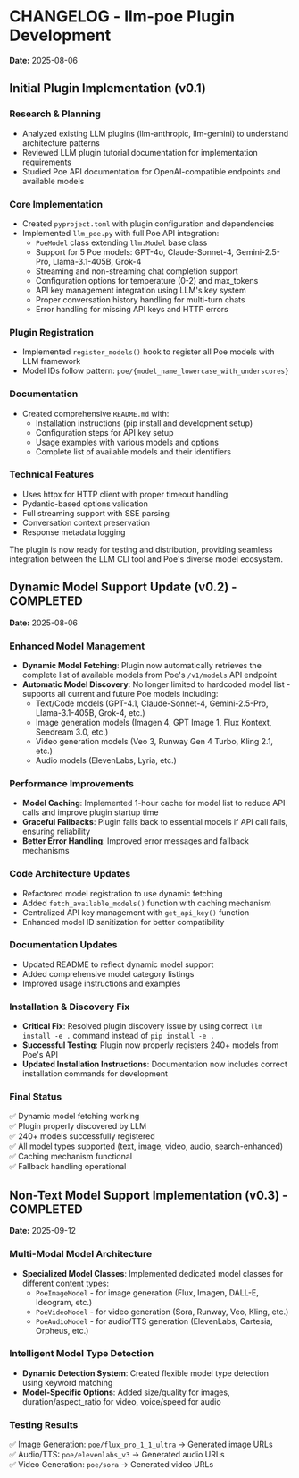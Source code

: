 # CHANGELOG - llm-poe Plugin Development

**Date:** 2025-08-06

## Initial Plugin Implementation (v0.1)

### Research & Planning
- Analyzed existing LLM plugins (llm-anthropic, llm-gemini) to understand architecture patterns
- Reviewed LLM plugin tutorial documentation for implementation requirements
- Studied Poe API documentation for OpenAI-compatible endpoints and available models

### Core Implementation
- Created `pyproject.toml` with plugin configuration and dependencies
- Implemented `llm_poe.py` with full Poe API integration:
  * `PoeModel` class extending `llm.Model` base class
  * Support for 5 Poe models: GPT-4o, Claude-Sonnet-4, Gemini-2.5-Pro, Llama-3.1-405B, Grok-4
  * Streaming and non-streaming chat completion support
  * Configuration options for temperature (0-2) and max_tokens
  * API key management integration using LLM's key system
  * Proper conversation history handling for multi-turn chats
  * Error handling for missing API keys and HTTP errors

### Plugin Registration
- Implemented `register_models()` hook to register all Poe models with LLM framework
- Model IDs follow pattern: `poe/{model_name_lowercase_with_underscores}`

### Documentation
- Created comprehensive `README.md` with:
  * Installation instructions (pip install and development setup)
  * Configuration steps for API key setup
  * Usage examples with various models and options
  * Complete list of available models and their identifiers

### Technical Features
- Uses httpx for HTTP client with proper timeout handling
- Pydantic-based options validation
- Full streaming support with SSE parsing
- Conversation context preservation
- Response metadata logging

The plugin is now ready for testing and distribution, providing seamless integration between the LLM CLI tool and Poe's diverse model ecosystem.

## Dynamic Model Support Update (v0.2) - COMPLETED

**Date:** 2025-08-06

### Enhanced Model Management
- **Dynamic Model Fetching**: Plugin now automatically retrieves the complete list of available models from Poe's `/v1/models` API endpoint
- **Automatic Model Discovery**: No longer limited to hardcoded model list - supports all current and future Poe models including:
  * Text/Code models (GPT-4.1, Claude-Sonnet-4, Gemini-2.5-Pro, Llama-3.1-405B, Grok-4, etc.)
  * Image generation models (Imagen 4, GPT Image 1, Flux Kontext, Seedream 3.0, etc.)
  * Video generation models (Veo 3, Runway Gen 4 Turbo, Kling 2.1, etc.)
  * Audio models (ElevenLabs, Lyria, etc.)

### Performance Improvements
- **Model Caching**: Implemented 1-hour cache for model list to reduce API calls and improve plugin startup time
- **Graceful Fallbacks**: Plugin falls back to essential models if API call fails, ensuring reliability
- **Better Error Handling**: Improved error messages and fallback mechanisms

### Code Architecture Updates
- Refactored model registration to use dynamic fetching
- Added `fetch_available_models()` function with caching mechanism
- Centralized API key management with `get_api_key()` function
- Enhanced model ID sanitization for better compatibility

### Documentation Updates
- Updated README to reflect dynamic model support
- Added comprehensive model category listings
- Improved usage instructions and examples

### Installation & Discovery Fix
- **Critical Fix**: Resolved plugin discovery issue by using correct `llm install -e .` command instead of `pip install -e .`
- **Successful Testing**: Plugin now properly registers 240+ models from Poe's API
- **Updated Installation Instructions**: Documentation now includes correct installation commands for development

### Final Status
✅ Dynamic model fetching working  
✅ Plugin properly discovered by LLM  
✅ 240+ models successfully registered  
✅ All model types supported (text, image, video, audio, search-enhanced)  
✅ Caching mechanism functional  
✅ Fallback handling operational

## Non-Text Model Support Implementation (v0.3) - COMPLETED

**Date:** 2025-09-12

### Multi-Modal Model Architecture
- **Specialized Model Classes**: Implemented dedicated model classes for different content types:
  * `PoeImageModel` - for image generation (Flux, Imagen, DALL-E, Ideogram, etc.)
  * `PoeVideoModel` - for video generation (Sora, Runway, Veo, Kling, etc.)
  * `PoeAudioModel` - for audio/TTS generation (ElevenLabs, Cartesia, Orpheus, etc.)

### Intelligent Model Type Detection
- **Dynamic Detection System**: Created flexible model type detection using keyword matching
- **Model-Specific Options**: Added size/quality for images, duration/aspect_ratio for video, voice/speed for audio

### Testing Results
✅ Image Generation: `poe/flux_pro_1_1_ultra` → Generated image URLs  
✅ Audio/TTS: `poe/elevenlabs_v3` → Generated audio URLs  
✅ Video Generation: `poe/sora` → Generated video URLs
